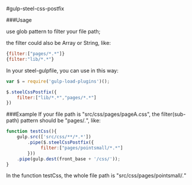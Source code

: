#gulp-steel-css-postfix

###Usage

use glob pattern to filter your file path;

the filter could also be Array or String, like: 
```JavaScript
{filter:["pages/*.*"]} 
{filter:"lib/*.*"}
```
In your steel-gulpfile, you can use in this way:
```JavaScript
var $ = require('gulp-load-plugins')();

$.steelCssPostfix({ 
	filter:["lib/*.*","pages/*.*"] 
})
```

###Example
If your file path is "src/css/pages/pageA.css", 
the filter(sub-path) pattern should be "pages/*.*", like:
```JavaScript
function testCss(){
	gulp.src(['src/css/**/*.*'])
        .pipe($.steelCssPostfix({ 
             filter:["pages/pointsmall/*.*"] 
        }))
	.pipe(gulp.dest(front_base + '/css/'));
}
```
In the function testCss, the whole file path is "src/css/pages/pointsmall/*.*"
